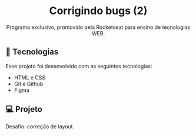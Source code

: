 <h1 align="center">Corrigindo bugs (2)</h1>

<p align="center">
Programa exclusivo, promovido pela Rocketseat para ensino de tecnologias WEB. <br/>
</p>

## 🚀 Tecnologias

Esse projeto foi desenvolvido com as seguintes tecnologias:

- HTML e CSS
- Git e Github
- Figma

## 💻 Projeto

Desafio: correção de layout.